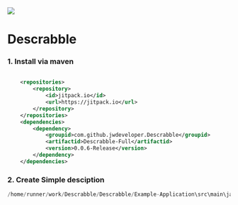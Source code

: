 

<a href="https://jitpack.io/#jwdeveloper/Descrabble" target="blank" >

<img src="https://jitpack.io/v/jwdeveloper/Descrabble.svg" >
</img>
</a>


<h1>Descrabble</h1>

<h3>1. Install via maven</h3>


```xml

    <repositories>
        <repository>
            <id>jitpack.io</id>
            <url>https://jitpack.io</url>
        </repository>
    </repositories>
    <dependencies>
        <dependency>
            <groupid>com.github.jwdeveloper.Descrabble</groupid>
            <artifactid>Descrabble-Full</artifactid>
            <version>0.0.6-Release</version>
        </dependency>
    </dependencies>     
```

<h3>2. Create Simple desciption</h3>


```java
/home/runner/work/Descrabble/Descrabble/Example-Application\src\main\java\io\github\jwdeveloper\descrabble\example\TemplateExample.java 
```
